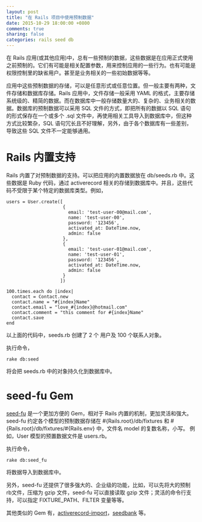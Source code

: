 ```yaml
---
layout: post
title: "在 Rails 项目中使用预制数据"
date: 2015-10-29 18:00:00 +0800
comments: true
sharing: false
categories: rails seed db
---
```


在 Rails 应用(或其他应用)中，总有一些预制的数据，这些数据是在应用正式使用之前预制的。它们有可能是相关配置参数，用来控制应用的一些行为。也有可能是权限控制里的缺省用户。甚至是业务相关的一些初始数据等等。

应用中这些预制数据的存储，可以是任意形式或任意位置。但一般主要有两种，文件存储和数据库存储。Rails 应用中，文件存储一般采用 YAML 的格式，主要存储系统级的、精简的数据。而在数据库中一般存储数量大的、复杂的、业务相关的数据。数据库的预制数据可以采用 SQL 文件的方式，即把所有的数据以 SQL 语句的形式保存在一个或多个 .sql 文件中，再使用相关工具导入到数据库中，但这种方式比较繁杂，SQL 语句冗长且不好理解，另外，由于各个数据库有一些差别，导致这些 SQL 文件不一定能够通用。


# Rails 内置支持

Rails 内置了对预制数据的支持。可以把应用的内置数据放在 db/seeds.rb 中。这些数据是 Ruby 代码，通过 activerecord 相关的存储到数据库中。并且，这些代码不受限于某个特定的数据库类型。例如，

~~~
users = User.create([
                     {
                       email: 'test-user-00@mail.com',
                       name: 'test-user-00',
                       password: '123456',
                       activated_at: DateTime.now,
                       admin: false
                     },
                     {
                       email: 'test-user-01@mail.com',
                       name: 'test-user-01',
                       password: '123456',
                       activated_at: DateTime.now,
                       admin: false
                     }
                    ])

100.times.each do |index|
  contact = Contact.new
  contact.name = "#{index}Name"
  contact.email = "love_#{index}@hotmail.com"
  contact.comment = "this comment for #{index}Name"
  contact.save
end
~~~

以上面的代码中，seeds.rb 创建了 2 个 用户及 100 个联系人对象。

执行命令，

    rake db:seed

将会把 seeds.rb 中的对象持久化到数据库中。

# seed-fu Gem

[seed-fu](https://github.com/mbleigh/seed-fu) 是一个更加方便的 Gem，相对于 Rails 内置的机制，更加灵活和强大。seed-fu 约定各个模型的预制数据存储在 #{Rails.root}/db/fixtures 和 #{Rails.root}/db/fixtures/#{Rails.env} 中，文件名 model 的复数名称，小写。
例如，User 模型的预置数据文件是 users.rb。

执行命令，

    rake db:seed_fu

将数据导入到数据库中。

另外，seed-fu 还提供了很多强大的、企业级的功能，比如，可以先将大的预制rb文件，压缩为 gzip 文件，seed-fu 可以直接读取 gzip 文件；灵活的命令行支持，可以指定 FIXTURE_PATH、FILTER 变量等等。

其他类似的 Gem 有，[activerecord-import](https://github.com/zdennis/activerecord-import)，[seedbank](https://github.com/james2m/seedbank) 等。
